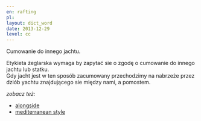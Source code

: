 ```yaml
---
en: rafting
pl: 
layout: dict_word
date: 2013-12-29
level: cc
---
```


Cumowanie do innego jachtu.

Etykieta żeglarska wymaga by zapytać sie o zgodę o cumowanie do innego jachtu lub statku.  
Gdy jacht jest w ten sposób zacumowany przechodzimy na nabrzeże przez dziób yachtu znajdującego sie między nami, a pomostem.


*zobacz też:*

* [alongside](/dict/mooring/alongside.html)
* [mediterranean style](/dict/mooring/mediterranean-style.html)

